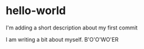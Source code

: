 # hello-world
I'm adding a short description about my first commit 


I am writing a bit about myself. B'O'O'WO'ER

